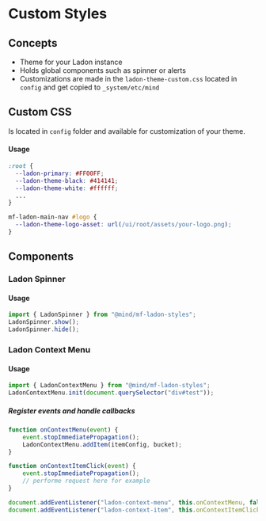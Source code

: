 # Custom Styles

## Concepts

+ Theme for your Ladon instance
+ Holds global components such as spinner or alerts
+ Customizations are made in the `ladon-theme-custom.css` located in `config` and get copied to `_system/etc/mind`

## Custom CSS

Is located in `config` folder and available for customization of your theme.

#### Usage

```css
:root {
  --ladon-primary: #FF00FF;
  --ladon-theme-black: #414141;
  --ladon-theme-white: #ffffff;
  ...
}

mf-ladon-main-nav #logo {
  --ladon-theme-logo-asset: url(/ui/root/assets/your-logo.png);
}
```

## Components

### Ladon Spinner

#### Usage

```javascript
import { LadonSpinner } from "@mind/mf-ladon-styles";
LadonSpinner.show();
LadonSpinner.hide();
```

### Ladon Context Menu

#### Usage

```javascript
import { LadonContextMenu } from "@mind/mf-ladon-styles";
LadonContextMenu.init(document.querySelector("div#test"));
```

##### Register events and handle callbacks

```javascript
function onContextMenu(event) {
	event.stopImmediatePropagation();
	LadonContextMenu.addItem(itemConfig, bucket);
}

function onContextItemClick(event) {
	event.stopImmediatePropagation();
	// performe request here for example
}

document.addEventListener("ladon-context-menu", this.onContextMenu, false);
document.addEventListener("ladon-context-item", this.onContextItemClick, false);
```
